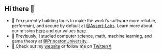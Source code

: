 ## Hi there 👋
- 🔭 I'm currently building tools to make the world's software more reliable, performant, and secure by default at [@Assert-Labs](https://github.com/Assert-Labs). Learn more about our mission [here](https://assertlabs.dev/about/mission) and our values [here](https://assertlabs.dev/about/tao). 
- 📖 Previously, I studied computer science, math, machine learning, and game theory at [@PrincetonUniversity](https://github.com/princetonuniversity).
- 👀 Check out my [website](https://devinplumb.com) or follow me on [Twitter/X](https://x.com/devin_plumb).
